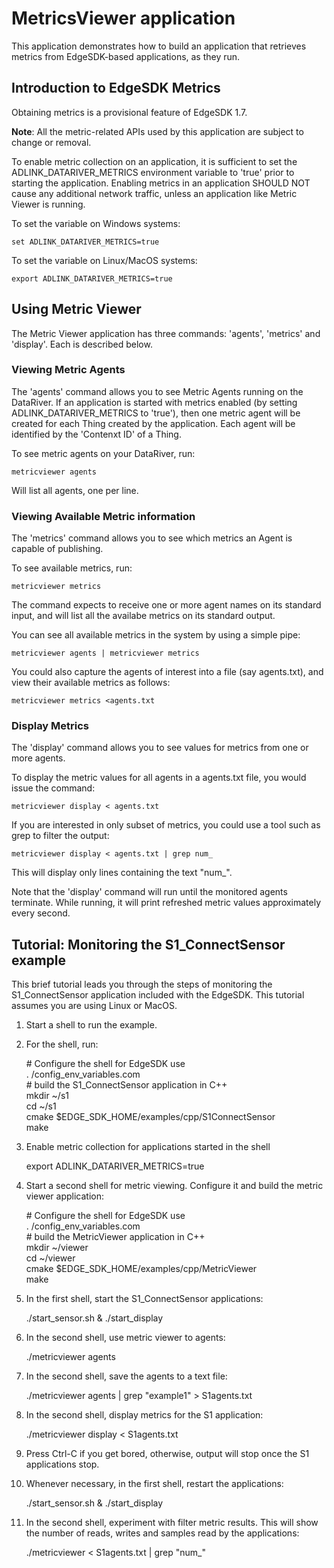 # MetricsViewer application

This application demonstrates how to build an application that
retrieves metrics from EdgeSDK-based applications, as they run.

## Introduction to EdgeSDK Metrics

Obtaining metrics is a provisional feature of EdgeSDK 1.7. 

**Note**: All the metric-related APIs used by this application are subject to change or removal.

To enable metric collection on an application, it is sufficient to set the ADLINK_DATARIVER_METRICS environment variable to 'true' prior to starting the application. Enabling metrics in an application SHOULD NOT cause any additional network traffic, unless an application like Metric Viewer is running.

To set the variable on Windows systems:

    set ADLINK_DATARIVER_METRICS=true

To set the variable on Linux/MacOS systems:

    export ADLINK_DATARIVER_METRICS=true

## Using Metric Viewer

The Metric Viewer application has three commands: 'agents', 'metrics' and 'display'. Each is described below.

### Viewing Metric Agents

The 'agents' command allows you to see Metric Agents running on the DataRiver. If an application is started with metrics enabled (by setting ADLINK_DATARIVER_METRICS to 'true'), then one metric agent will be created for each Thing created by the application. Each agent will be identified by the 'Contenxt ID' of a Thing.

To see metric agents on your DataRiver, run:

    metricviewer agents

Will list all agents, one per line.

### Viewing Available Metric information

The 'metrics' command allows you to see which metrics an Agent is capable of publishing.

To see available metrics, run:

    metricviewer metrics

The command expects to receive one or more agent names on its standard input, and will list all the availabe metrics on its
standard output.

You can see all available metrics in the system by using a simple pipe:

    metricviewer agents | metricviewer metrics

You could also capture the agents of interest into a file (say agents.txt), and view their available metrics as follows:

    metricviewer metrics <agents.txt

### Display Metrics

The 'display' command allows you to see values for metrics from
one or more agents.

To display the metric values for all agents in a agents.txt file, you would issue the command:

    metricviewer display < agents.txt

If you are interested in only subset of metrics, you could use a tool such as grep to filter the output:

    metricviewer display < agents.txt | grep num_

This will display only lines containing the text "num_".

Note that the 'display' command will run until the monitored agents terminate. While running, it will print refreshed metric values approximately every second.

## Tutorial: Monitoring the S1_ConnectSensor example

This brief tutorial leads you through the steps of monitoring the S1_ConnectSensor application included with the EdgeSDK.
This tutorial assumes you are using Linux or MacOS.

1. Start a shell to run the example.
2. For the shell, run:

    \# Configure the shell for EdgeSDK use\
    . <EdgeSDK-install-dir>/config_env_variables.com\
    \# build the S1_ConnectSensor application in C++\
    mkdir ~/s1\
    cd ~/s1\
    cmake $EDGE_SDK_HOME/examples/cpp/S1ConnectSensor\
    make

3. Enable metric collection for applications started in the shell

    export ADLINK_DATARIVER_METRICS=true

4. Start a second shell for metric viewing. Configure it and build the metric viewer application:

    \# Configure the shell for EdgeSDK use\
    . <EdgeSDK-install-dir>/config_env_variables.com\
    \# build the MetricViewer application in C++\
    mkdir ~/viewer\
    cd ~/viewer\
    cmake $EDGE_SDK_HOME/examples/cpp/MetricViewer\
    make

5. In the first shell, start the S1_ConnectSensor applications:

    ./start_sensor.sh & ./start_display

6. In the second shell, use metric viewer to agents:

    ./metricviewer agents

7. In the second shell, save the agents to a text file:

    ./metricviewer agents | grep "example1" > S1agents.txt

8. In the second shell, display metrics for the S1 application:

    ./metricviewer display < S1agents.txt

9. Press Ctrl-C if you get bored, otherwise, output will stop once the S1 applications stop.

10. Whenever necessary, in the first shell, restart the applications:

    ./start_sensor.sh & ./start_display

11. In the second shell, experiment with filter metric results. This will show the number of reads, writes and samples read by the applications:

    ./metricviewer < S1agents.txt | grep "num_"


